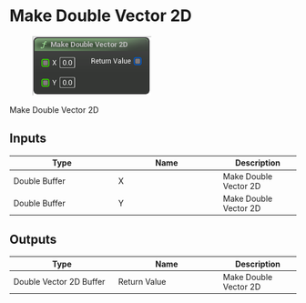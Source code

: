 # Make Double Vector 2D

<div align="left" data-full-width="false">

<figure><img src="Make_Double_Vector_2D.png" alt=""><figcaption></figcaption></figure>

</div>

Make Double Vector 2D

## Inputs

<table>
<thead><tr><th width="170">Type</th><th width="170">Name</th><th>Description</th></tr></thead>
<tbody>
<tr><td>Double Buffer</td><td>X</td><td>Make Double Vector 2D</td></tr>
<tr><td>Double Buffer</td><td>Y</td><td>Make Double Vector 2D</td></tr>
</tbody>
</table>

## Outputs

<table>
<thead><tr><th width="170">Type</th><th width="170">Name</th><th>Description</th></tr></thead>
<tbody>
<tr><td>Double Vector 2D Buffer</td><td>Return Value</td><td>Make Double Vector 2D</td></tr>
</tbody>
</table>